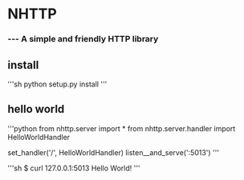 # NHTTP

### --- A simple and friendly HTTP library

## install

'''sh
python setup.py install
'''

## hello world

'''python
from nhttp.server import *
from nhttp.server.handler import HelloWorldHandler


set_handler('/', HelloWorldHandler)
listen__and_serve(':5013')
'''

'''sh
$ curl 127.0.0.1:5013
Hello World!
'''
